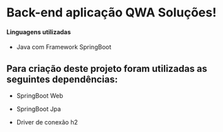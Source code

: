 # Back-end aplicação QWA Soluções!

#### Linguagens utilizadas

- Java com Framework SpringBoot

## Para criação deste projeto foram utilizadas as seguintes dependências:

- SpringBoot Web

- SpringBoot Jpa

- Driver de conexão h2

